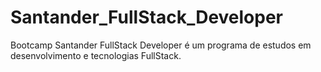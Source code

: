 # Santander_FullStack_Developer
Bootcamp Santander FullStack Developer é um programa de estudos em desenvolvimento e tecnologias FullStack.
